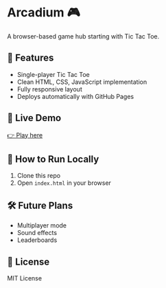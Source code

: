 # Arcadium 🎮

A browser-based game hub starting with Tic Tac Toe.

## 🌟 Features
- Single-player Tic Tac Toe
- Clean HTML, CSS, JavaScript implementation
- Fully responsive layout
- Deploys automatically with GitHub Pages

## 🚀 Live Demo
[👉 Play here](
https://harshladha.github.io/Arcadium/)

## 📂 How to Run Locally
1. Clone this repo
2. Open `index.html` in your browser

## 🛠️ Future Plans
- Multiplayer mode
- Sound effects
- Leaderboards

## 📄 License
MIT License
